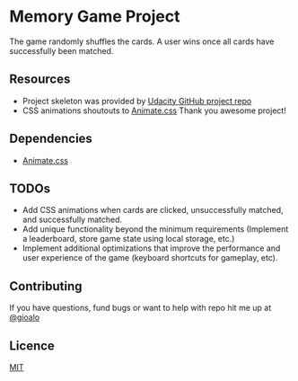 # Memory Game Project

The game randomly shuffles the cards. A user wins once
all cards have successfully been matched.

## Resources
- Project skeleton was provided by [Udacity GitHub project repo](https://github.com/udacity/fend-project-memory-game)
- CSS animations shoutouts to [Animate.css](https://daneden.github.io/animate.css/) Thank you awesome project!

## Dependencies
- [Animate.css](https://daneden.github.io/animate.css/)

## TODOs
- Add CSS animations when cards are clicked, unsuccessfully matched, and
successfully matched.
- Add unique functionality beyond the minimum requirements (Implement a
leaderboard, store game state using local storage, etc.)
- Implement additional optimizations that improve the performance and user
experience of the game (keyboard shortcuts for gameplay, etc).

## Contributing
If you have questions, fund bugs or want to help with repo hit me up at [@gioalo](https://github.com/gioalo/)

## Licence
[MIT](LICENSE)